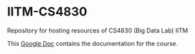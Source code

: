 # IITM-CS4830
Repository for hosting resources of CS4830 (Big Data Lab) IITM

This [Google Doc](https://docs.google.com/document/d/1ekpCEbFJap1gGkwTz-5m-x2qs6pJ1EJY6gbM4pe4qKc/edit?usp=sharing) contains the documentation for the course.